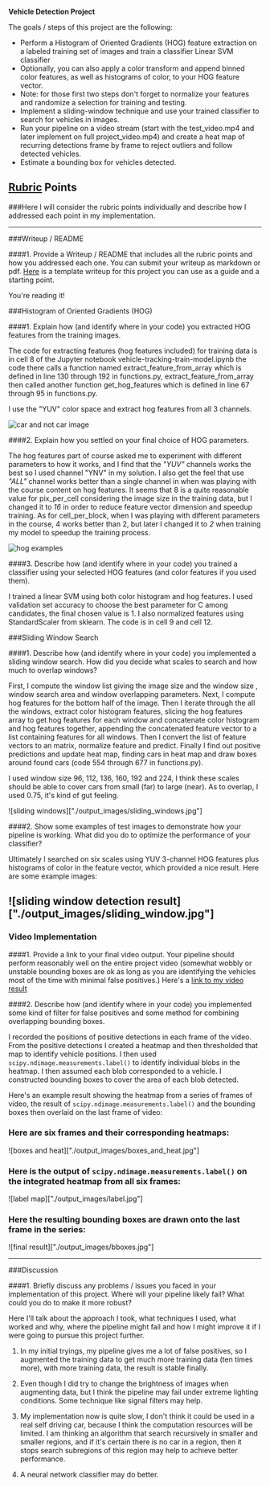 
**Vehicle Detection Project**

The goals / steps of this project are the following:

* Perform a Histogram of Oriented Gradients (HOG) feature extraction on a labeled training set of images and train a classifier Linear SVM classifier
* Optionally, you can also apply a color transform and append binned color features, as well as histograms of color, to your HOG feature vector.
* Note: for those first two steps don't forget to normalize your features and randomize a selection for training and testing.
* Implement a sliding-window technique and use your trained classifier to search for vehicles in images.
* Run your pipeline on a video stream (start with the test_video.mp4 and later implement on full project_video.mp4) and create a heat map of recurring detections frame by frame to reject outliers and follow detected vehicles.
* Estimate a bounding box for vehicles detected.

[//]: # (Image References)
[image1]: ./examples/car_not_car.png
[image2]: ./examples/HOG_example.jpg
[image3]: ./examples/sliding_windows.jpg
[image4]: ./examples/sliding_window.jpg
[image5]: ./examples/bboxes_and_heat.png
[image6]: ./examples/labels_map.png
[image7]: ./examples/output_bboxes.png
[video1]: ./project_video.mp4

## [Rubric](https://review.udacity.com/#!/rubrics/513/view) Points
###Here I will consider the rubric points individually and describe how I addressed each point in my implementation.  

---
###Writeup / README

####1. Provide a Writeup / README that includes all the rubric points and how you addressed each one.  You can submit your writeup as markdown or pdf.  [Here](https://github.com/udacity/CarND-Vehicle-Detection/blob/master/writeup_template.md) is a template writeup for this project you can use as a guide and a starting point.  

You're reading it!

###Histogram of Oriented Gradients (HOG)

####1. Explain how (and identify where in your code) you extracted HOG features from the training images.

The code for extracting features (hog features included) for training data is
in cell 8 of the Jupyter notebook vehicle-tracking-train-model.ipynb
the code there calls a function named extract_feature_from_array which is defined in line 130 through 192 in functions.py, extract_feature_from_array then called another function get_hog_features which is defined in line 67 through 95 in functions.py.

I use the "YUV" color space and extract hog features from all 3 channels.

![car and not car image]("./output_images/car_not_car.jpg")



####2. Explain how you settled on your final choice of HOG parameters.

The hog features part of course asked me to experiment with different parameters to how it works, and I find that the *"YUV"* channels works the best so I used channel "YNV" in my solution. I also get the feel that use *"ALL"* channel works better than a single channel in when was playing with the course content on hog features. It seems that 8 is a quite reasonable value for pix_per_cell considering the image size in the training data, but I changed it to *16* in order to reduce feature vector dimension and speedup training. As for cell_per_block, when I was playing with different parameters in the course, 4 works better than 2, but later I changed it to *2* when training my model to speedup the training process.

![hog examples]("./output_images/hogs.jpg")

####3. Describe how (and identify where in your code) you trained a classifier using your selected HOG features (and color features if you used them).

I trained a linear SVM using both color histogram and hog features. I used validation set accuracy to choose the best parameter for C among candidates, the final chosen value is 1. I also normalized features using StandardScaler from sklearn. The code is in cell 9  and cell 12.



###Sliding Window Search

####1. Describe how (and identify where in your code) you implemented a sliding window search.  How did you decide what scales to search and how much to overlap windows?

First, I compute the window list giving the image size and the window size
, window search area and window overlapping parameters. Next, I compute
hog features for the bottom half of the image. Then I iterate through the
all the windows, extract color histogram features, slicing the hog
features array to get hog features for each window and concatenate color
histogram and hog features together, appending the concatenated feature
vector to a list containing features for all windows. Then I convert
the list of feature vectors to an matrix, normalize feature and predict.
Finally I find out positive predictions and update heat map, finding
cars in heat map and draw boxes around found cars (code 554 through
  677 in functions.py).

I used window size 96, 112, 136, 160, 192 and 224, I think these scales
should be able to cover cars from small (far) to large (near). As to
overlap, I used 0.75, it's kind of gut feeling.


![sliding windows]["./output_images/sliding_windows.jpg"]

####2. Show some examples of test images to demonstrate how your pipeline is working.  What did you do to optimize the performance of your classifier?

Ultimately I searched on six scales using YUV 3-channel HOG features plus histograms of color in the feature vector, which provided a nice result.  Here are some example images:

![sliding window detection result]["./output_images/sliding_window.jpg"]
---

### Video Implementation

####1. Provide a link to your final video output.  Your pipeline should perform reasonably well on the entire project video (somewhat wobbly or unstable bounding boxes are ok as long as you are identifying the vehicles most of the time with minimal false positives.)
Here's a [link to my video result](./project_video_out.mp4)


####2. Describe how (and identify where in your code) you implemented some kind of filter for false positives and some method for combining overlapping bounding boxes.

I recorded the positions of positive detections in each frame of the video.  From the positive detections I created a heatmap and then thresholded that map to identify vehicle positions.  I then used `scipy.ndimage.measurements.label()` to identify individual blobs in the heatmap.  I then assumed each blob corresponded to a vehicle.  I constructed bounding boxes to cover the area of each blob detected.  

Here's an example result showing the heatmap from a series of frames of video, the result of `scipy.ndimage.measurements.label()` and the bounding boxes then overlaid on the last frame of video:

### Here are six frames and their corresponding heatmaps:

![boxes and heat]["./output_images/boxes_and_heat.jpg"]

### Here is the output of `scipy.ndimage.measurements.label()` on the integrated heatmap from all six frames:
![label map]["./output_images/label.jpg"]

### Here the resulting bounding boxes are drawn onto the last frame in the series:
![final result]["./output_images/bboxes.jpg"]



---

###Discussion

####1. Briefly discuss any problems / issues you faced in your implementation of this project.  Where will your pipeline likely fail?  What could you do to make it more robust?

Here I'll talk about the approach I took, what techniques I used, what worked and why, where the pipeline might fail and how I might improve it if I were going to pursue this project further.  

1. In my initial tryings, my pipeline gives me a lot of false positives, so
I augmented the training data to get much more training data (ten times more),
with more training data, the result is stable finally.

2. Even though I did try to change the brightness of images when augmenting data, but I think the pipeline may fail under extreme lighting conditions. Some
technique like signal filters may help.

3. My implementation now is quite slow, I don't think it could be used in
a real self driving car, because I think the computation resources will be limited. I am thinking an algorithm that search recursively in smaller and smaller regions, and if it's certain there is no car in a region, then it stops
search subregions of this region may help to achieve better performance.

4. A neural network classifier may do better.
